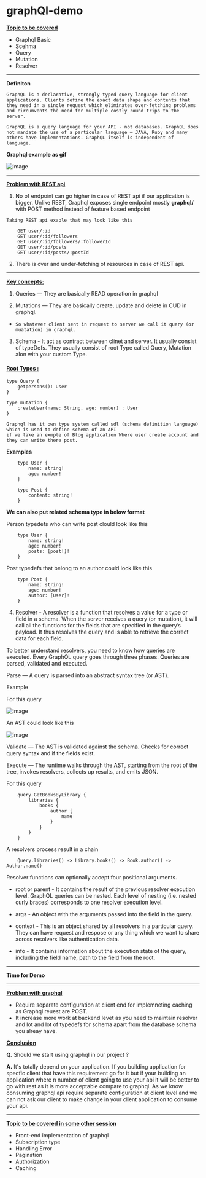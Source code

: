 # graphQl-demo

<ins>**Topic to be covered**</ins>
* Graphql Basic
* Scehma
* Query
* Mutation
* Resolver

---

**Definiton**

```
GraphQL is a declarative, strongly-typed query language for client applications. Clients define the exact data shape and contents that they need in a single request which eliminates over-fetching problems and circumvents the need for multiple costly round trips to the server.

GraphQL is a query language for your API - not databases. GraphQL does not mandate the use of a particular language – JAVA, Ruby and many others have implementations. GraphQL itself is independent of language.
```

**Graphql example as gif**

![image](https://miro.medium.com/max/1400/1*K0czTfHWTtNNBhvaVdyXfw.gif)

---

<ins>**Problem with REST api**</ins>
1. No of endpoint can go higher in case of REST api if our application is bigger.
   Unlike REST, Graphql exposes single endpoint mostly **graphql/** with POST method instead of feature based endpoint

`Taking REST api exaple that may look like this`
```
    GET user/:id
    GET user/:id/followers
    GET user/:id/followers/:followerId
    GET user/:id/posts 
    GET user/:id/posts/:postId
```

2. There is over and under-fetching of resources in case of REST api.
   
---

<ins>**Key concepts:**</ins>

1. Queries — They are basically READ operation in graphql

2. Mutations — They are basically create, update and  delete in CUD in graphql.
* `So whatever client sent in request to server we call it query (or muatation) in graphql.`
3. Schema - It act as contract between clinet and server. It usually consist of typeDefs. They usually consist of root Type called Query, Mutation alon with your custom Type.

#### <ins>Root Types :</ins> 
```
type Query {
    getpersons(): User
}

type mutation {
    createUser(name: String, age: number) : User
}
```

```
Graphql has it own type system called sdl (schema definition language) which is used to define schema of an API
if we take an exmple of Blog application Where user create account and they can write there post.
```

**Examples**
``` 
    type User {
        name: string!
        age: number!
    }

```

```
    type Post {
        content: string! 
    } 
```

**We can also put related schema type in below format**

Person typedefs who can write post clould look like this

``` 
    type User {
        name: string!
        age: number!
        posts: [post!]!
    } 
```

Post typedefs that belong to an author could look like this

```
    type Post {
        name: string!
        age: number!
        author: [User]!
    }
```

   
4. Resolver -  A resolver is a function that resolves a value for a type or field in a schema.
When the server receives a query (or mutation), it will call all the functions for the fields that are specified in the query’s payload. It thus resolves the query and is able to retrieve the correct data for each field.

To better understand resolvers, you need to know how queries are executed. Every GraphQL query goes through three phases. Queries are parsed, validated and executed.


Parse — A query is parsed into an abstract syntax tree (or AST). 

Example 

For this query 

![image](https://miro.medium.com/max/304/1*S3xBNGThKSBNJorDvFzIkQ.png)

An AST could look like this

![image](https://miro.medium.com/max/391/1*hVSDe0UwmZDkwwL13o8Y_A.png)

Validate — The AST is validated against the schema. Checks for correct query syntax and if the fields exist.

Execute — The runtime walks through the AST, starting from the root of the tree, invokes resolvers, collects up results, and emits JSON.


For this query

```
    query GetBooksByLibrary {
        libraries {
            books {
                author {
                    name
                }
            }
        }
    }
```

A resolvers process result in a chain

```
    Query.libraries() -> Library.books() -> Book.author() -> Author.name()
```

Resolver functions can optionally accept four positional arguments.

* root or parent - It contains the result of the previous resolver execution level. GraphQL queries can be nested. Each level of nesting (i.e. nested curly braces) corresponds to one resolver execution level. 

	
* args - An object with the arguments passed into the field in the query.

* context - This is an object shared by all resolvers in a particular query. They can have request and respose or any thing which we want to share across resolvers like authentication data.

	
* info - It contains information about the execution state of the query, including the field name, path to the field from the root.

---

**Time for Demo**

---

<ins>**Problem with graphql**</ins>

* Require separate configuration at client end for implemneting caching  as Graphql reuest are POST.
* It increase more work at backend levet as you need to maintain resolver and lot and lot of typedefs for schema apart from the database schema you alreay have.

<ins>**Conclusion**</ins>

**Q.** Should we start using graphql in our project ?

**A.** It's totally depend on your application. If you building application for specfic client that have this requirement go for it but if your building an application where n number of client going to use your api it will be better to go with rest as it is more acceptable compare to graphql. As we know consuming graphql api require separate configuration at client level and we can not ask our client to make change in your client application to consume your api. 

---
<ins>**Topic to be covered in some other session**</ins>
* Front-end implementation of graphql
* Subscription type
* Handling Error
* Pagination
* Authorization
* Caching